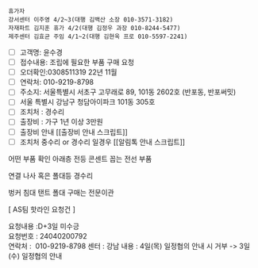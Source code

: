 ```
휴가자
강서센터 이주영 4/2~3(대행 김백산 소장 010-3571-3182)
자재파트 김지훈 휴가 4/2(대행 김정우 과장 010-8244-5477)
제주센터 김효균 주임 4/1~2(대행 김현욱 프로 010-5597-2241)
```

- [ ] 고객명: 윤수경
- [ ] 접수내용: 조립에 필요한 부품 구매 요청
- [ ] 오더확인:0308511319 22년 11월
- [ ] 연락처: 010-9219-8798
- [ ] 주소지: 서울특별시 서초구 고무래로 89, 101동 2602호 (반포동, 반포써밋)
- [ ] 서울 특별시 강남구 청담아이파크 101동 305호
- [ ] 조치처 : 경수리 
- [ ] 출장비 : 가구 1년 이상 3만원 
- [ ] 출장비 안내 [[출장비 안내 스크립트]] 
- [ ] 조치처 중수리 or 경수리 일경우 [[알림톡 안내 스크립트]]

어떤 부품 확인
아래층 전등 콘센트 꼽는 전선 부품

연결 나사 혹은 폴대등  경수리

벙커 침대 탠트 폴대 구매는 전문이관 

[ AS팀 핫라인 요청건 ]  
  
요청내용 :D+3일 미수긍  
요청번호 : 24040200792  
연락처 :  010-9219-8798
센터 :  강남
내용 : 4일(목) 일정협의 안내 시 거부 -> 3일(수) 일정협의 안내